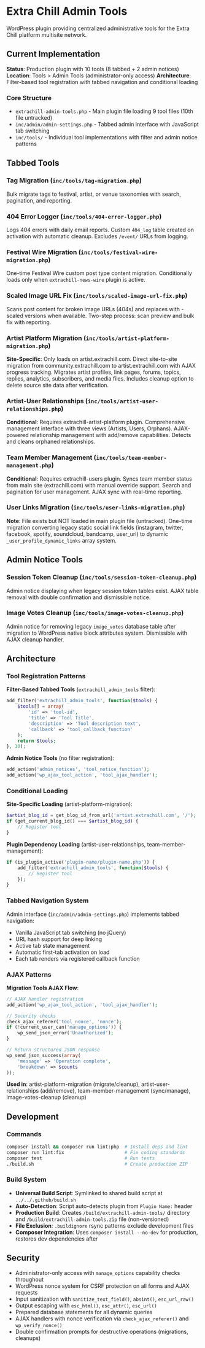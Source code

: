 # Extra Chill Admin Tools

WordPress plugin providing centralized administrative tools for the Extra Chill platform multisite network.

## Current Implementation

**Status**: Production plugin with 10 tools (8 tabbed + 2 admin notices)
**Location**: Tools > Admin Tools (administrator-only access)
**Architecture**: Filter-based tool registration with tabbed navigation and conditional loading

### Core Structure
- `extrachill-admin-tools.php` - Main plugin file loading 9 tool files (10th file untracked)
- `inc/admin/admin-settings.php` - Tabbed admin interface with JavaScript tab switching
- `inc/tools/` - Individual tool implementations with filter and admin notice patterns

## Tabbed Tools

### Tag Migration (`inc/tools/tag-migration.php`)
Bulk migrate tags to festival, artist, or venue taxonomies with search, pagination, and reporting.

### 404 Error Logger (`inc/tools/404-error-logger.php`)
Logs 404 errors with daily email reports. Custom `404_log` table created on activation with automatic cleanup. Excludes `/event/` URLs from logging.

### Festival Wire Migration (`inc/tools/festival-wire-migration.php`)
One-time Festival Wire custom post type content migration. Conditionally loads only when `extrachill-news-wire` plugin is active.

### Scaled Image URL Fix (`inc/tools/scaled-image-url-fix.php`)
Scans post content for broken image URLs (404s) and replaces with -scaled versions when available. Two-step process: scan preview and bulk fix with reporting.

### Artist Platform Migration (`inc/tools/artist-platform-migration.php`)
**Site-Specific**: Only loads on artist.extrachill.com. Direct site-to-site migration from community.extrachill.com to artist.extrachill.com with AJAX progress tracking. Migrates artist profiles, link pages, forums, topics, replies, analytics, subscribers, and media files. Includes cleanup option to delete source site data after verification.

### Artist-User Relationships (`inc/tools/artist-user-relationships.php`)
**Conditional**: Requires extrachill-artist-platform plugin. Comprehensive management interface with three views (Artists, Users, Orphans). AJAX-powered relationship management with add/remove capabilities. Detects and cleans orphaned relationships.

### Team Member Management (`inc/tools/team-member-management.php`)
**Conditional**: Requires extrachill-users plugin. Syncs team member status from main site (extrachill.com) with manual override support. Search and pagination for user management. AJAX sync with real-time reporting.

### User Links Migration (`inc/tools/user-links-migration.php`)
**Note**: File exists but NOT loaded in main plugin file (untracked). One-time migration converting legacy static social link fields (instagram, twitter, facebook, spotify, soundcloud, bandcamp, user_url) to dynamic `_user_profile_dynamic_links` array system.

## Admin Notice Tools

### Session Token Cleanup (`inc/tools/session-token-cleanup.php`)
Admin notice displaying when legacy session token tables exist. AJAX table removal with double confirmation and dismissible notice.

### Image Votes Cleanup (`inc/tools/image-votes-cleanup.php`)
Admin notice for removing legacy `image_votes` database table after migration to WordPress native block attributes system. Dismissible with AJAX cleanup handler.

## Architecture

### Tool Registration Patterns

**Filter-Based Tabbed Tools** (`extrachill_admin_tools` filter):
```php
add_filter('extrachill_admin_tools', function($tools) {
    $tools[] = array(
        'id' => 'tool-id',
        'title' => 'Tool Title',
        'description' => 'Tool description text',
        'callback' => 'tool_callback_function'
    );
    return $tools;
}, 10);
```

**Admin Notice Tools** (no filter registration):
```php
add_action('admin_notices', 'tool_notice_function');
add_action('wp_ajax_tool_action', 'tool_ajax_handler');
```

### Conditional Loading

**Site-Specific Loading** (artist-platform-migration):
```php
$artist_blog_id = get_blog_id_from_url('artist.extrachill.com', '/');
if (get_current_blog_id() === $artist_blog_id) {
    // Register tool
}
```

**Plugin Dependency Loading** (artist-user-relationships, team-member-management):
```php
if (is_plugin_active('plugin-name/plugin-name.php')) {
    add_filter('extrachill_admin_tools', function($tools) {
        // Register tool
    });
}
```

### Tabbed Navigation System

Admin interface (`inc/admin/admin-settings.php`) implements tabbed navigation:
- Vanilla JavaScript tab switching (no jQuery)
- URL hash support for deep linking
- Active tab state management
- Automatic first-tab activation on load
- Each tab renders via registered callback function

### AJAX Patterns

**Migration Tools AJAX Flow**:
```php
// AJAX handler registration
add_action('wp_ajax_tool_action', 'tool_ajax_handler');

// Security checks
check_ajax_referer('tool_nonce', 'nonce');
if (!current_user_can('manage_options')) {
    wp_send_json_error('Unauthorized');
}

// Return structured JSON response
wp_send_json_success(array(
    'message' => 'Operation complete',
    'breakdown' => $counts
));
```

**Used in**: artist-platform-migration (migrate/cleanup), artist-user-relationships (add/remove), team-member-management (sync/manage), image-votes-cleanup (cleanup)

## Development

### Commands
```bash
composer install && composer run lint:php  # Install deps and lint
composer run lint:fix                      # Fix coding standards
composer test                              # Run tests
./build.sh                                 # Create production ZIP
```

### Build System
- **Universal Build Script**: Symlinked to shared build script at `../../.github/build.sh`
- **Auto-Detection**: Script auto-detects plugin from `Plugin Name:` header
- **Production Build**: Creates `/build/extrachill-admin-tools/` directory and `/build/extrachill-admin-tools.zip` file (non-versioned)
- **File Exclusion**: `.buildignore` rsync patterns exclude development files
- **Composer Integration**: Uses `composer install --no-dev` for production, restores dev dependencies after

## Security

- Administrator-only access with `manage_options` capability checks throughout
- WordPress nonce system for CSRF protection on all forms and AJAX requests
- Input sanitization with `sanitize_text_field()`, `absint()`, `esc_url_raw()`
- Output escaping with `esc_html()`, `esc_attr()`, `esc_url()`
- Prepared database statements for all dynamic queries
- AJAX handlers with nonce verification via `check_ajax_referer()` and `wp_verify_nonce()`
- Double confirmation prompts for destructive operations (migrations, cleanups)